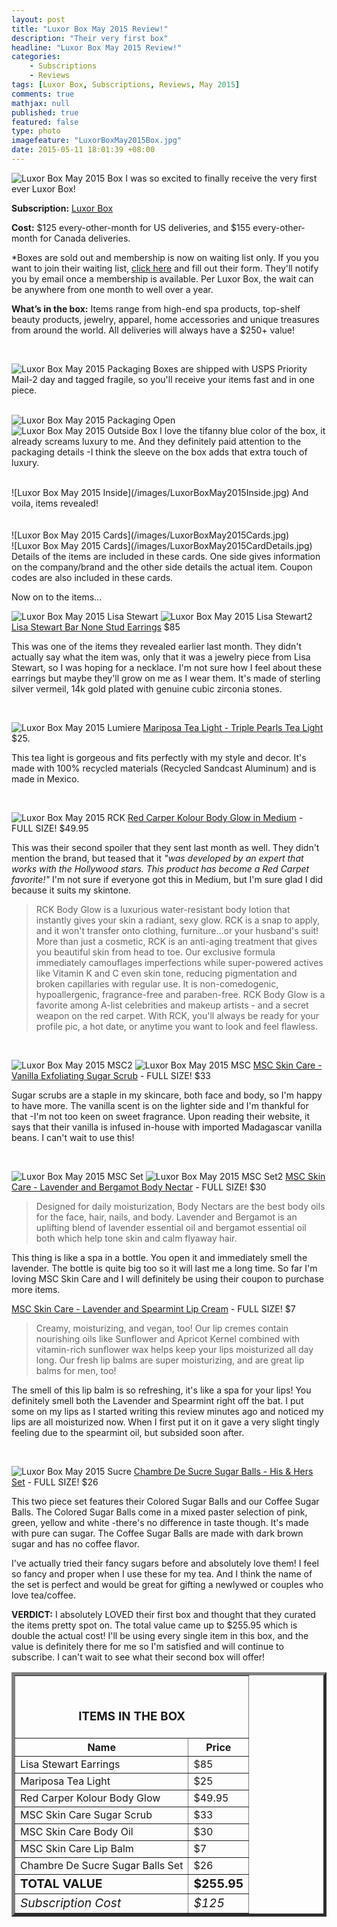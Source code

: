 ```yaml
---
layout: post
title: "Luxor Box May 2015 Review!"
description: "Their very first box"
headline: "Luxor Box May 2015 Review!"
categories: 
    - Subscriptions
    - Reviews
tags: [Luxor Box, Subscriptions, Reviews, May 2015]
comments: true
mathjax: null
published: true
featured: false
type: photo
imagefeature: "LuxorBoxMay2015Box.jpg"
date: 2015-05-11 18:01:39 +08:00
---
```


![Luxor Box May 2015 Box](/images/LuxorBoxMay2015Box.jpg)
I was so excited to finally receive the very first ever Luxor Box! 

<p><b>Subscription:</b> <a href="http://www.luxorbox.com">Luxor Box</a></p>
<p><b>Cost:</b> $125 every-other-month for US deliveries, and $155 every-other-month for Canada deliveries.</p>
<p>*Boxes are sold out and membership is now on waiting list only. If you you want to join their waiting list, <a href="http://www.luxorbox.com/#!membership-wait-list/c3bo">click here</a> and fill out their form. They'll notify you by email once a membership is available. Per Luxor Box, the wait can be anywhere from one month to well over a year.</p>
<p><b>What’s in the box:</b> Items range from high-end spa products, top-shelf beauty products, jewelry, apparel, home accessories and unique treasures from around the world. All deliveries will always have a $250+ value!</b></p>
<br>

![Luxor Box May 2015 Packaging](/images/LuxorBoxMay2015Packaging.jpg)
Boxes are shipped with USPS Priority Mail-2 day and tagged fragile, so you'll receive your items fast and in one piece.
<br>
<br>

![Luxor Box May 2015 Packaging Open](/images/LuxorBoxMay2015PackagingOpen.jpg)
<br>
![Luxor Box May 2015 Outside Box](/images/LuxorBoxMay2015OutsideBox.jpg)
I love the tifanny blue color of the box, it already screams luxury to me. And they definitely paid attention to the packaging details -I think the sleeve on the box adds that extra touch of luxury.

<br>
![Luxor Box May 2015 Inside](/images/LuxorBoxMay2015Inside.jpg)
And voila, items revealed!
<br>
<br>
<br>
![Luxor Box May 2015 Cards](/images/LuxorBoxMay2015Cards.jpg)
<br>
![Luxor Box May 2015 Cards](/images/LuxorBoxMay2015CardDetails.jpg)
Details of the items are included in these cards. One side gives information on the company/brand and the other side details the actual item. Coupon codes are also included in these cards.
<br>
<p>Now on to the items...</p>

![Luxor Box May 2015 Lisa Stewart](/images/LuxorBoxMay2015LisaStewart.jpg)
![Luxor Box May 2015 Lisa Stewart2](/images/LuxorBoxMay2015LisaStewart2.jpg)
<a href="https://www.lisastewartonline.com/collections/bar-none-stud-earrings/">Lisa Stewart Bar None Stud Earrings</a> $85
<p>This was one of the items they revealed earlier last month. They didn't actually say what the item was, only that it was a jewelry piece from Lisa Stewart, so I was hoping for a necklace. I'm not sure how I feel about these earrings but maybe they'll grow on me as I wear them. It's made of sterling silver vermeil, 14k gold plated with genuine cubic zirconia stones.</p>
<br>

![Luxor Box May 2015 Lumiere](/images/LuxorBoxMay2015Lumiere.jpg)
<a href="http://www.mariposa-gift.com/p-1883-triple-pearls-tea-light.aspx?Eid=281">Mariposa Tea Light - Triple Pearls Tea Light</a> $25.
<p>This tea light is gorgeous and fits perfectly with my style and decor. It's made with 100% recycled materials (Recycled Sandcast Aluminum) and is made in Mexico.</p>
<br>

![Luxor Box May 2015 RCK](/images/LuxorBoxMay2015RCK.jpg)
<a href="http://www.redcarpetkolour.com/order_rck.html">Red Carper Kolour Body Glow in Medium</a> - FULL SIZE! $49.95
<p>This was their second spoiler that they sent last month as well. They didn't mention the brand, but teased that it <i>"was developed by an expert that works with the Hollywood stars. This product has become a Red Carpet favorite!"</i> I'm not sure if everyone got this in Medium, but I'm sure glad I did because it suits my skintone.</p>

<blockquote>RCK Body Glow is a luxurious water-resistant body lotion that instantly gives your skin a radiant, sexy glow. RCK is a snap to apply, and it won't transfer onto clothing, furniture...or your husband's suit! More than just a cosmetic, RCK is an anti-aging treatment that gives you beautiful skin from head to toe. Our exclusive formula immediately camouflages imperfections while super-powered actives like Vitamin K and C even skin tone, reducing pigmentation and broken capillaries with regular use. It is non-comedogenic, hypoallergenic, fragrance-free and paraben-free. RCK Body Glow is a favorite among A-list celebrities and makeup artists - and a secret weapon on the red carpet. With RCK, you'll always be ready for your profile pic, a hot date, or anytime you want to look and feel flawless.</blockquote>
<br>

![Luxor Box May 2015 MSC2](/images/LuxorBoxMay2015MSC2.jpg)
![Luxor Box May 2015 MSC](/images/LuxorBoxMay2015MSC.jpg)
<a href="https://www.mscskincare.com/product/vanilla-exfoliating-sugar-scrub/">MSC Skin Care - Vanilla Exfoliating Sugar Scrub</a> - FULL SIZE! $33
<p>Sugar scrubs are a staple in my skincare, both face and body, so I'm happy to have more. The vanilla scent is on the lighter side and I'm thankful for that -I'm not too keen on sweet fragrance. Upon reading their website, it says that their vanilla is infused in-house with imported Madagascar vanilla beans. I can't wait to use this!</p>
<br>

![Luxor Box May 2015 MSC Set](/images/LuxorBoxMay2015MSCSet.jpg)
![Luxor Box May 2015 MSC Set2](/images/LuxorBoxMay2015MSCSet2.jpg)
<a href="https://www.mscskincare.com/product/lavender-and-bergamot-body-nectar/">MSC Skin Care - Lavender and Bergamot Body Nectar</a> - FULL SIZE! $30
<blockquote>Designed for daily moisturization, Body Nectars are the best body oils for the face, hair, nails, and body. Lavender and Bergamot is an uplifting blend of lavender essential oil and bergamot essential oil both which help tone skin and calm flyaway hair.</blockquote>
<p>This thing is like a spa in a bottle. You open it and immediately smell the lavender. The bottle is quite big too so it will last me a long time. So far I'm loving MSC Skin Care and I will definitely be using their coupon to purchase more items.</p>

<p><a href="https://www.mscskincare.com/product/lavender-and-spearmint-lip-cream/">MSC Skin Care - Lavender and Spearmint Lip Cream</a> - FULL SIZE! $7</p>
<blockquote>Creamy, moisturizing, and vegan, too! Our lip cremes contain nourishing oils like Sunflower and Apricot Kernel combined with vitamin-rich sunflower wax helps keep your lips moisturized all day long. Our fresh lip balms are super moisturizing, and are great lip balms for men, too!</blockquote>
<p>The smell of this lip balm is so refreshing, it's like a spa for your lips! You definitely smell both the Lavender and Spearmint right off the bat. I put some on my lips as I started writing this review minutes ago and noticed my lips are all moisturized now. When I first put it on it gave a very slight tingly feeling due to the spearmint oil, but subsided soon after.</p>
<br>

![Luxor Box May 2015 Sucre](/images/LuxorBoxMay2015Sucre.jpg)
<a href="http://www.chambredesucre.com/products/his-hers-limited-edition-box">Chambre De Sucre Sugar Balls - His & Hers Set</a> - FULL SIZE! $26

<p>This two piece set features their Colored Sugar Balls and our Coffee Sugar Balls. The Colored Sugar Balls come in a mixed paster selection of pink, green, yellow and white -there's no difference in taste though. It's made with pure can sugar. The Coffee Sugar Balls are made with dark brown sugar and has no coffee flavor.</p>

<p>I've actually tried their fancy sugars before and absolutely love them! I feel so fancy and proper when I use these for my tea. And I think the name of the set is perfect and would be great for gifting a newlywed or couples who love tea/coffee.</p>

<p><b>VERDICT:</b> I absolutely LOVED their first box and thought that they curated the items pretty spot on. The total value came up to $255.95 which is double the actual cost! I'll be using every single item in this box, and the value is definitely there for me so I'm satisfied and will continue to subscribe. I can't wait to see what their second box will offer!</p>

<TABLE  BORDER="5">
   <TR>
      <TH COLSPAN="2">
         <H3><BR>ITEMS IN THE BOX</H3>
      </TH>
   </TR>
      <TH>Name</TH>
      <TH>Price</TH>
  <TR>
      <TD>Lisa Stewart Earrings</TD>
      <TD>$85</TD>
   </TR>
   <TR>
      <TD>Mariposa Tea Light</TD>
      <TD>$25</TD>
   </TR>
    <TR>
      <TD>Red Carper Kolour Body Glow</TD>
      <TD>$49.95</TD>
   </TR>
    <TR>
      <TD>MSC Skin Care Sugar Scrub</TD>
      <TD>$33</TD>
   </TR>
    <TR>
      <TD>MSC Skin Care Body Oil</TD>
      <TD>$30</TD>
   </TR>
    <TR>
      <TD>MSC Skin Care Lip Balm</TD>
      <TD>$7</TD>
   </TR>
    <TR>
      <TD>Chambre De Sucre Sugar Balls Set</TD>
      <TD>$26</TD>
   </TR>
   <TR>
      <TD><b><big>TOTAL VALUE</big></b></TD>
      <TD><b><big>$255.95</big></b></TD>
   </TR>
   <TR>
      <TD><i><big>Subscription Cost</big></i></TD>
      <TD><i><big>$125</big></i></TD>
   </TR>
</TABLE>
